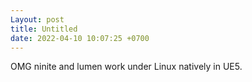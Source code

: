 ```yaml
---
Layout: post
title: Untitled
date: 2022-04-10 10:07:25 +0700
---
```

OMG ninite and lumen work under Linux natively in UE5.